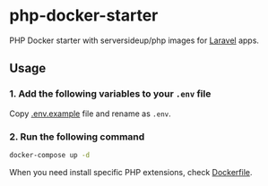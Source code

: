 # php-docker-starter

PHP Docker starter with serversideup/php images for [Laravel](https://laravel.com/) apps.

## Usage

### 1. Add the following variables to your `.env` file

Copy [.env.example](./.env.example) file and rename as `.env`.

### 2. Run the following command

```bash
docker-compose up -d
```

When you need install specific PHP extensions, check [Dockerfile](./Dockerfile#L10).

